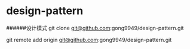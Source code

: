 # design-pattern

######设计模式
git clone git@github.com:gong9949/design-pattern.git

git remote add origin git@github.com:gong9949/design-pattern.git







